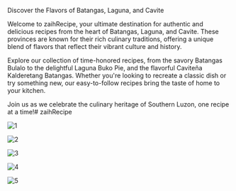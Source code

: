 Discover the Flavors of Batangas, Laguna, and Cavite

Welcome to zaihRecipe, your ultimate destination for authentic and delicious recipes from the heart of Batangas, Laguna, and Cavite. These provinces are known for their rich culinary traditions, offering a unique blend of flavors that reflect their vibrant culture and history.

Explore our collection of time-honored recipes, from the savory Batangas Bulalo to the delightful Laguna Buko Pie, and the flavorful Caviteña Kalderetang Batangas. Whether you're looking to recreate a classic dish or try something new, our easy-to-follow recipes bring the taste of home to your kitchen.

Join us as we celebrate the culinary heritage of Southern Luzon, one recipe at a time!# zaihRecipe

![1](https://github.com/user-attachments/assets/de90343f-b42f-4f98-9218-f4c932822bb3)

![2](https://github.com/user-attachments/assets/4b4f5692-acdf-4d36-a1fd-dc900be101e8)

![3](https://github.com/user-attachments/assets/b0d63cbb-856a-49c2-9cb9-fb866715d8fb)

![4](https://github.com/user-attachments/assets/12f86159-189d-4b60-8a85-eca028acb718)

![5](https://github.com/user-attachments/assets/847bb6f9-c8be-433a-b260-5b262cfcb584)
